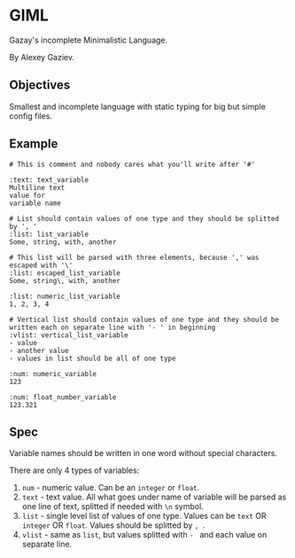 # GIML

Gazay's incomplete Minimalistic Language.

By Alexey Gaziev.

## Objectives

Smallest and incomplete language with static typing for big but simple config files.

## Example

```giml
# This is comment and nobody cares what you'll write after '#'

:text: text_variable
Multiline text
value for
variable name

# List should contain values of one type and they should be splitted by ', '
:list: list_variable
Some, string, with, another

# This list will be parsed with three elements, because ',' was escaped with '\'
:list: escaped_list_variable
Some, string\, with, another

:list: numeric_list_variable
1, 2, 3, 4

# Vertical list should contain values of one type and they should be written each on separate line with '- ' in beginning
:vlist: vertical_list_variable
- value
- another value
- values in list should be all of one type

:num: numeric_variable
123

:num: float_number_variable
123.321
```

## Spec

Variable names should be written in one word without special characters.

There are only 4 types of variables:

1. `num`    - numeric value. Can be an `integer` or `float`.
2. `text`   - text value. All what goes under name of variable will be parsed as one line of text, splitted if needed with `\n` symbol.
3. `list`  - single level list of values of one type. Values can be `text` OR `integer` OR `float`. Values should be splitted by `, `.
4. `vlist` - same as `list`, but values splitted with `- ` and each value on separate line.

